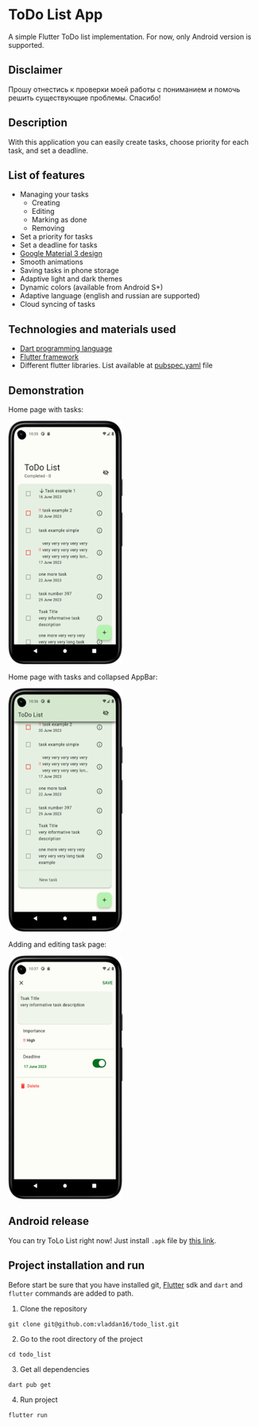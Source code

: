 # ToDo List App

A simple Flutter ToDo list implementation. For now, only Android version is supported.

## Disclaimer

Прошу отнестись к проверки моей работы с пониманием и помочь решить существующие проблемы. Спасибо!

## Description

With this application you can easily create tasks, choose priority for each task, and set a deadline.

## List of features

* Managing your tasks
  * Creating
  * Editing
  * Marking as done
  * Removing
* Set a priority for tasks
* Set a deadline for tasks
* [Google Material 3 design](https://m3.material.io/)
* Smooth animations
* Saving tasks in phone storage
* Adaptive light and dark themes
* Dynamic colors (available from Android S+)
* Adaptive language (english and russian are supported)
* Cloud syncing of tasks

## Technologies and materials used

* [Dart programming language](https://dart.dev)
* [Flutter framework](https://flutter.dev)
* Different flutter libraries. List available at [pubspec.yaml](https://github.com/vladdan16/todo_list/blob/master/pubspec.yaml) file

## Demonstration

<p>Home page with tasks:</p>
<p float="left">
 <img src="./screens/main_screen.png" width="230" height="490">
</p>
<p>Home page with tasks and collapsed AppBar:</p>
<p float="left">
 <img src="./screens/main_screen_2.png" width="230" height="490">
</p>
<p>Adding and editing task page:</p>
<p float="left">
 <img src="./screens/task_screen.png" width="230" height="490">
</p>

## Android release
You can try ToLo List right now! Just install `.apk` file by [this link](https://1drv.ms/u/s!ArdUz65lrqPeheJGOPz0Hor4dlZOTw?e=4W2HyL).

## Project installation and run

Before start be sure that you have installed git, [Flutter](https://flutter.dev) sdk and `dart` and `flutter` commands are added to path.

1. Clone the repository
```console
git clone git@github.com:vladdan16/todo_list.git
```

2. Go to the root directory of the project
```console
cd todo_list
```

3. Get all dependencies
```console
dart pub get
```

4. Run project
```console
flutter run
```
